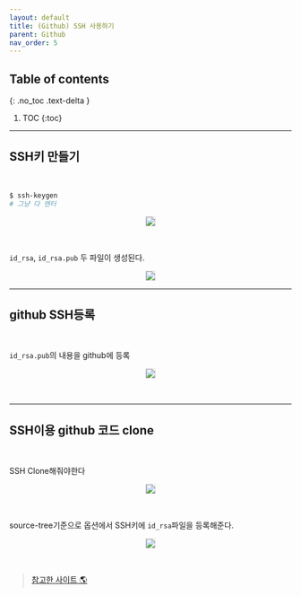 ```yaml
---
layout: default
title: (Github) SSH 사용하기
parent: Github
nav_order: 5
---
```


## Table of contents
{: .no_toc .text-delta }

1. TOC
{:toc}

---

## SSH키 만들기

<br>

```bash
$ ssh-keygen
# 그냥 다 엔터
```

<p align="center">
  <img src="https://taehyungs-programming-blog.github.io/blog/assets/images/git-github/ssh-01.png" style="border-radius:5%;border:1px solid #e6e1e8"/>
</p>

<br>

`id_rsa`, `id_rsa.pub` 두 파일이 생성된다.

<p align="center">
  <img src="https://taehyungs-programming-blog.github.io/blog/assets/images/git-github/ssh-02.png" style="border-radius:5%;border:1px solid #e6e1e8"/>
</p>

---

## github SSH등록

<br>

`id_rsa.pub`의 내용을 github에 등록

<p align="center">
  <img src="https://taehyungs-programming-blog.github.io/blog/assets/images/git-github/ssh-03.png" style="border-radius:5%;border:1px solid #e6e1e8"/>
</p>

<br>

---

## SSH이용 github 코드 clone

<br>

SSH Clone해줘야한다

<p align="center">
  <img src="https://taehyungs-programming-blog.github.io/blog/assets/images/git-github/ssh-04.png" style="border-radius:5%;border:1px solid #e6e1e8"/>
</p>

<br>

source-tree기준으로 옵션에서 SSH키에 `id_rsa`파일을 등록해준다.

<p align="center">
  <img src="https://taehyungs-programming-blog.github.io/blog/assets/images/git-github/ssh-05.png" style="border-radius:5%;border:1px solid #e6e1e8"/>
</p>


<br>

> [참고한 사이트 🌎](https://brunch.co.kr/@anonymdevoo/10)